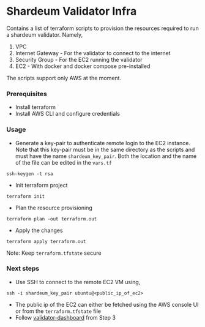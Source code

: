 # Shardeum Validator Infra

Contains a list of terraform scripts to provision the resources required to run a shardeum validator.
Namely,

1. VPC
2. Internet Gateway - For the validator to connect to the internet
3. Security Group - For the EC2 running the validator
4. EC2 - With docker and docker compose pre-installed

The scripts support only AWS at the moment.

### Prerequisites

- Install terraform
- Install AWS CLI and configure credentials

### Usage

- Generate a key-pair to authenticate remote login to the EC2 instance. Note that this key-pair must be in the same
  directory as the scripts and must have the name `shardeum_key_pair`. Both the location and the name of the file can be
  edited in the `vars.tf`

```
ssh-keygen -t rsa
```

- Init terraform project

```
terraform init
```

- Plan the resource provisioning

```
terraform plan -out terraform.out
```

- Apply the changes

```
terraform apply terraform.out
```

Note: Keep `terraform.tfstate` secure

### Next steps

- Use SSH to connect to the remote EC2 VM using,

```
ssh -i shardeum_key_pair ubuntu@<public_ip_of_ec2>
```

- The public ip of the EC2 can either be fetched using the AWS console UI or from the `terraform.tfstate` file
- Follow [validator-dashboard](https://gitlab.com/shardeum/validator/dashboard) from Step 3